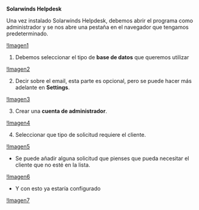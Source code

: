 **Solarwinds Helpdesk**

Una vez instalado Solarwinds Helpdesk, debemos abrir el programa como administrador y se nos abre una pestaña en el navegador que tengamos predeterminado.

[!Imagen1](imagen1.jpg)

1. Debemos seleccionar el tipo de **base de datos** que queremos utilizar

[!Imagen2](imagen2.jpg)

2. Decir sobre el email, esta parte es opcional, pero se puede hacer más adelante en **Settings**.

[!Imagen3](imagen3.jpg)

3. Crear una **cuenta de administrador**.

[!Imagen4](imagen4.jpg)

4. Seleccionar que tipo de solicitud requiere el cliente.

[!Imagen5](imagen5.jpg)

- Se puede añadir alguna solicitud que pienses que pueda necesitar el cliente que no esté en la lista.

[!Imagen6](imagen6.jpg)

- Y con esto ya estaría configurado

[!Imagen7](imagen7.jpg)